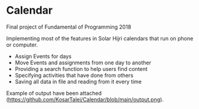 # Calendar
<p>Final project of Fundamental of Programming 2018</p>

<p>Implementing most of the features in Solar Hijri calendars that run on phone or computer.</p>
<ul>

<li>Assign Events for days</li>

<li>Move Events and assignments from one day to another</li>

<li>Providing a search function to help users find content</li>

<li>Specifying activities that have done from others</li>

<li>Saving all data in file and reading from it every time</li>

</ul>

Example of output have been attached (https://github.com/KosarTalei/Calendar/blob/main/output.png).
